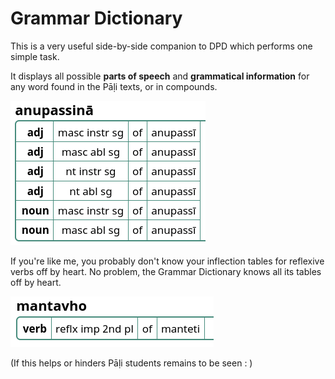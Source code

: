 # Grammar Dictionary

This is a very useful side-by-side companion to DPD which performs one simple task.

It displays all possible **parts of speech** and **grammatical information** for any word found in the Pāḷi texts, or in compounds.

![anupassinā](pics/grammar/anupassin%C4%81.png)

If you're like me, you probably don't know your inflection tables for reflexive verbs off by heart. No problem, the Grammar Dictionary knows all its tables off by heart. 

![mantavho](pics/grammar/mantavho.png)

(If this helps or hinders Pāḷi students remains to be seen : )
